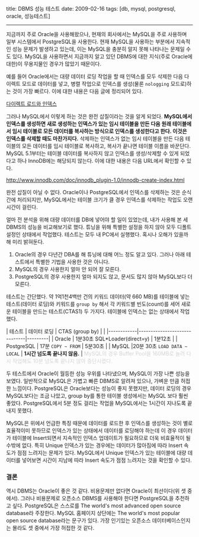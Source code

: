 title: DBMS 성능 테스트
date: 2009-02-16
tags: [db, mysql, postgresql, oracle, 성능테스트]

---
지금까지 주로 Oracle을 사용해왔으나, 현재의 회사에서는 MySQL을 주로 사용하며 일부 시스템에서 PostgreSQL을 사용한다. 현재 MySQL을 사용하는 부분에서 지속적인 성능 문제가 발생하고 있는데, 이는 MySQL을 충분히 알지 못해 나타나는 문제일 수도 있다. MySQL을 사용하면서 지금까지 알고 있던 DBMS에 대한 지식(주로 Oracle에 대한)이 무용지물인 경우가 많았기 때문이다.
<!--more-->

예를 들어 Oracle에서는 대량 데이터 로딩 작업을 할 때 인덱스를 모두 삭제한 다음 다이렉트 모드로 데이터를 넣고, 병렬 작업으로 인덱스를 생성(물론 `nologging` 모드로)하는 것이 가장 빠르다. 이에 대한 내용은 다음 글에 정리되어 있다.

[다이렉트 로드와 인덱스](/2008/10/27/direct-load-and-index/)

그러나 MySQL에서 이렇게 하는 것은 완전 삽질이라는 것을 알게 되었다. **MySQL에서 인덱스를 생성하면 새로 생성하는 인덱스가 있는 임시 테이블을 만든 다음 원래 테이블에서 임시 테이블로 모든 데이터를 복사하는 방식으로 인덱스를 생성한다고 한다. 이것은 인덱스를 삭제할 때도 마찬가지다.** 삭제하는 인덱스가 없는 임시 테이블을 만든 다음 테이블의 모든 데이터를 임시 테이블로 복사하고, 복사가 끝나면 테이블 이름을 바꾼단다. MySQL 5.1부터는 테이블 데이터를 복사하지 않고 인덱스를 생성/삭제할 수 있게 되었다고 하나 InnoDB에는 해당되지 않는다. 이에 대한 내용은 다음 URL에서 확인할 수 있다.

http://www.innodb.com/doc/innodb_plugin-1.0/innodb-create-index.html

완전 삽질이 아닐 수 없다. Oracle이나 PostgreSQL에서 인덱스를 삭제하는 것은 순식간에 처리되지만, MySQL에서는 테이블 크기가 클 경우 인덱스를 삭제하는 작업도 오랜 시간이 걸린다.

얼마 전 분석을 위해 대량 데이터를 DB에 넣어야 할 일이 있었는데, 내가 사용해 본 세 DBMS의 성능을 비교해보기로 했다. 튜닝을 위해 특별한 설정을 하지 않아 모두 디폴트 설정인 상태에서 작업했다. 테스트는 모두 내 PC에서 실행했다. 혹시나 오해가 있을까 해 미리 밝혀둔다.

1. Oracle의 경우 다년간 DBA를 해 튜닝에 대해 어느 정도 알고 있다. 그러나 아래 테스트에서 특별한 기법을 사용한 것은 아니다.
2. MySQL의 경우 사용한지 얼마 안 되어 잘 모른다.
3. PostgreSQL의 경우 사용한지 얼마 되지도 않고, 문서도 많지 않아 MySQL보다 더 모른다.

테스트는 간단했다. 약 1억1천4백만 건의 키워드 데이터(약 660 MB)를 테이블에 넣는 테스트(데이터 로딩)와 키워드를 `group by` 해서 각 키워드별 빈도(count)를 세어 새로운 테이블을 만드는 테스트(CTAS1) 두 가지다. 테이블에 인덱스는 없는 상태에서 작업했다.

| 테스트      | 데이터 로딩 | CTAS (group by) |         |
|------------|------------------------------|---------|
| Oracle     | 1분30초 SQL*Loader(direct=y) | 1분12초 |
| PostgreSQL | 17분 `COPY ~ FROM`           | 5분30초 |
| MySQL      |20분 30초 `LOAD DATA ~ LOCAL` | **1시간 넘도록 끝나지 않음.** |
<span style="color:lightgray">MySQL의 경우 Buffer Pool을 160MB로 늘려 다시 작업해도 10분 넘도록 끝나지 않아 중단시켰다.</span>

두 테스트에서 Oracle이 월등한 성능 우위를 나타냈으며, MySQL이 가장 나쁜 성능을 보였다. 일반적으로 MySQL은 가볍고 빠른 DBMS로 알려져 있으나, 가벼운 만큼 허접한 느낌이다. PostgreSQL은 Oracle보다는 성능이 좋지 못했지만, 데이터 로딩의 경우 MySQL보다는 조금 나았고, group by를 통한 테이블 생성에서는 MySQL 보다 훨씬 좋았다. PostgreSQL에서 5분 정도 걸리는 작업을 MySQL에서는 1시간이 지나도록 끝내지 못했다.

MySQL은 위에서 언급한 특징 때문에 데이터를 로드한 후 인덱스를 생성하는 것이 별로 효율적이미 못하므로 인덱스가 있는 상태에서 데이터를 로딩해야 하는데 이 경우 데이터가 테이블에 Insert되면서 지속적인 인덱스 업데이트가 필요하므로 더욱 비효율적이 될 수밖에 없다. 특히 Unique 인덱스가 있는 경우에는 데이터가 많아짐에 따라 Insert 속도가 점점 느려지는 문제가 있다. MySQL에서 Unique 인덱스가 있는 테이블에 대량 데이터를 넣어보면 시간이 지남에 따라 Insert 속도가 점점 느려지는 것을 확인할 수 있다.

### 결론
역시 DBMS는 Oracle이 좋은 것 같다. 비용문제만 없다면 Oracle이 최선이다(위 셋 중에서). 그러나 비용문제로 오픈소스 DBMS를 사용해야 한다면 PostgreSQL을 추천하고 싶다. PostgreSQL은 스스로를 The world's most advanced open source database라 주장한다. MySQL 홈페이지 상단에는 The world's most popular open source database라는 문구가 있다. 가장 인기있는 오픈소스 데이터베이스인지는 몰라도 셋 중에서 가장 허접한 것 같다.
